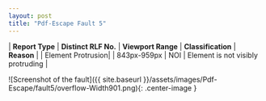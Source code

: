 ```yaml
---
layout: post
title: "Pdf-Escape Fault 5"
---
```

| **Report Type** | **Distinct RLF No.** | **Viewport Range** | **Classification** | **Reason** |
| Element Protrusion|  | 843px-959px | NOI | Element is not visibly protruding | 

![Screenshot of the fault]({{ site.baseurl }}/assets/images/Pdf-Escape/fault5/overflow-Width901.png){: .center-image }